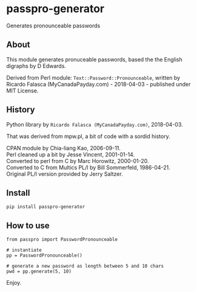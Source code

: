 # passpro-generator
Generates pronounceable passwords

## About
This module generates pronuceable passwords, based the the English digraphs by D Edwards.

Derived from Perl module: `Text::Password::Pronounceable`, written by Ricardo Falasca (MyCanadaPayday.com) - 2018-04-03 - published under MIT License.

## History
Python library by `Ricardo Falasca (MyCanadaPayday.com)`, 2018-04-03.

That was derived from mpw.pl, a bit of code with a sordid history.

CPAN module by Chia-liang Kao, 2006-09-11.  
Perl cleaned up a bit by Jesse Vincent, 2001-01-14.  
Converted to perl from C by Marc Horowitz, 2000-01-20.  
Converted to C from Multics PL/I by Bill Sommerfeld, 1986-04-21.  
Original PL/I version provided by Jerry Saltzer.  

## Install

```
pip install passpro-generator
```

## How to use
```
from passpro import PasswordPronounceable

# instantiate
pp = PasswordPronounceable()

# generate a new password as length between 5 and 10 chars
pwd = pp.generate(5, 10)
```

Enjoy.

